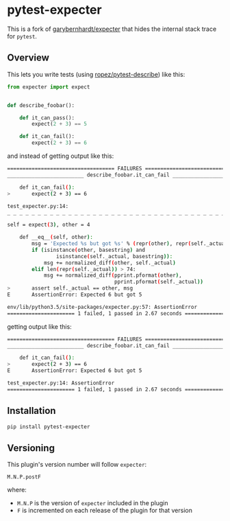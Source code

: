 # pytest-expecter

This is a fork of [garybernhardt/expecter](https://github.com/garybernhardt/expecter) that hides the internal stack trace for `pytest`.

## Overview

This lets you write tests (using [ropez/pytest-describe](https://github.com/ropez/pytest-describe)) like this:

```python
from expecter import expect


def describe_foobar():

    def it_can_pass():
        expect(2 + 3) == 5

    def it_can_fail():
        expect(2 + 3) == 6
```

and instead of getting output like this:


```sh
=================================== FAILURES ===================================
_________________________ describe_foobar.it_can_fail __________________________

    def it_can_fail():
>       expect(2 + 3) == 6

test_expecter.py:14:
_ _ _ _ _ _ _ _ _ _ _ _ _ _ _ _ _ _ _ _ _ _ _ _ _ _ _ _ _ _ _ _ _ _ _ _ _ _ _ _

self = expect(3), other = 4

    def __eq__(self, other):
        msg = 'Expected %s but got %s' % (repr(other), repr(self._actual))
        if (isinstance(other, basestring) and
                isinstance(self._actual, basestring)):
            msg += normalized_diff(other, self._actual)
        elif len(repr(self._actual)) > 74:
            msg += normalized_diff(pprint.pformat(other),
                                   pprint.pformat(self._actual))
>       assert self._actual == other, msg
E       AssertionError: Expected 6 but got 5

env/lib/python3.5/site-packages/expecter.py:57: AssertionError
====================== 1 failed, 1 passed in 2.67 seconds ======================
```

getting output like this:


```sh
=================================== FAILURES ===================================
_________________________ describe_foobar.it_can_fail __________________________

    def it_can_fail():
>       expect(2 + 3) == 6
E       AssertionError: Expected 6 but got 5

test_expecter.py:14: AssertionError
====================== 1 failed, 1 passed in 2.67 seconds ======================
```

## Installation

```sh
pip install pytest-expecter
```

## Versioning

This plugin's version number will follow `expecter`:

```
M.N.P.postF
```

where:

- `M.N.P` is the version of `expecter` included in the plugin
- `F` is incremented on each release of the plugin for that version
